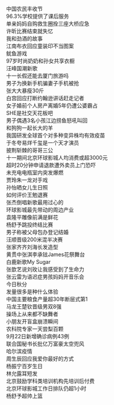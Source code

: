 中国农民丰收节  
96.3%学校提供了课后服务  
单亲妈妈自购救生圈拴三座大桥应急  
许昕比赛结束就失忆  
我和劲酒的故事  
江南布衣回应童装印不当图案  
鱿鱼游戏  
97岁时尚奶奶和孙女共享衣橱  
汪峰国潮新歌  
十一长假还能去厦门旅游吗  
男子为换新手机骗妻子手机被抢  
张大大暴瘦30斤  
白宫回应打断约翰逊讲话赶走记者  
女子婚前个人房产离婚5年仍遭公婆霸占  
SHE是社交天花板吧  
男子偶遇3名小孩江边捞鱼怒吼叫回  
和狗狗一起长大的羊  
我国研发全球首个对多种变异株均有效疫苗  
于冬夸易烊千玺是一个天才演员  
披荆斩棘的哥哥三公  
十一期间北京环球影城人均消费或超3000元  
超时20分钟申请退款遭外卖员上门恐吓  
未充电电瓶室内突发爆燃  
贾玲朱一龙对手戏  
孙怡晒女儿生日照  
如何评价王勉退赛  
张杰倒唱新歌最用过心的  
环球影城最先带动的周边产业  
袁隆平雕像前满是鲜花  
杨舒予跳投终结比赛  
男子称被父母包办登记结婚  
汪顺晋级200米混半决赛  
张家齐齐刘海长发造型  
黄贯中张淇李承铉James花祭舞台  
白鹿新歌My Sugar  
张歆艺说刘玫让我感受到了生命力  
张云雷为语迟症男孩妈妈开音乐会  
今日秋分  
发量很多是种什么体验  
中国主要粮食产量超30年断层式第1  
马龙王楚钦晋级男双8强  
操场上从来都不缺舞者  
小朋友开盲盒崩溃瞬间  
农科院专家一天尝梨百颗  
9月22日新增确诊病例43例  
联合国秘书长批亿万富豪太空兜风  
哈尔滨疫情  
周生辰回应我爱你最好的方式  
杨振宁百岁生日  
林允露耳短发  
北京鼓励学科类培训机构先培训后付费  
北京环球影城工作日排队仍超1小时  
杨舒予超帅上篮  
